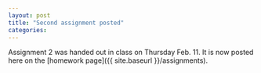 ```yaml
---
layout: post
title: "Second assignment posted"
categories:
---
```

Assignment 2 was handed out in class on Thursday Feb. 11. It is now posted here on the [homework page]({{ site.baseurl }}/assignments).
